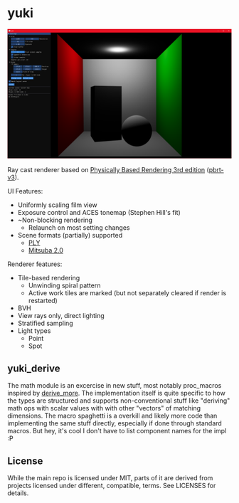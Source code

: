 # yuki

![screenshot](screenshot.png)

Ray cast renderer based on [Physically Based Rendering 3rd edition](http://www.pbr-book.org/) ([pbrt-v3](https://github.com/mmp/pbrt-v3)).

UI Features:
- Uniformly scaling film view
- Exposure control and ACES tonemap (Stephen Hill's fit)
- ~Non-blocking rendering
  - Relaunch on most setting changes
- Scene formats (partially) supported
  - [PLY](http://paulbourke.net/dataformats/ply/)
  - [Mitsuba 2.0](https://mitsuba2.readthedocs.io/en/latest/)

Renderer features:
- Tile-based rendering
  - Unwinding spiral pattern
  - Active work tiles are marked (but not separately cleared if render is restarted)
- BVH
- View rays only, direct lighting
- Stratified sampling
- Light types
  - Point
  - Spot

## yuki_derive

The math module is an excercise in new stuff, most notably proc_macros inspired by [derive_more](https://github.com/JelteF/derive_more). The implementation itself is quite specific to how the types are structured and supports non-conventional stuff like "deriving" math ops with scalar values with with other "vectors" of matching dimensions. The macro spaghetti is a overkill and likely more code than implementing the same stuff directly, especially if done through standard macros. But hey, it's cool I don't have to list component names for the impl :P

## License
While the main repo is licensed under MIT, parts of it are derived from projects licensed under different, compatible, terms. See LICENSES for details.
